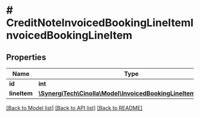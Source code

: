 # # CreditNoteInvoicedBookingLineItemInvoicedBookingLineItem

## Properties

Name | Type | Description | Notes
------------ | ------------- | ------------- | -------------
**id** | **int** |  |
**lineItem** | [**\SynergiTech\Cinolla\Model\InvoicedBookingLineItem3LineItem**](InvoicedBookingLineItem3LineItem.md) |  | [optional]

[[Back to Model list]](../../README.md#models) [[Back to API list]](../../README.md#endpoints) [[Back to README]](../../README.md)

